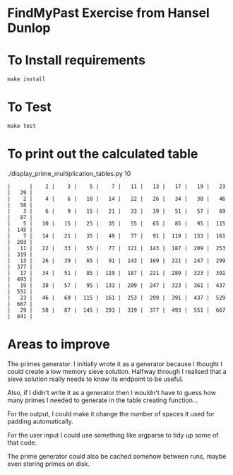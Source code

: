 FindMyPast Exercise from Hansel Dunlop
======================================

To Install requirements
=======================

    make install


To Test
=======

    make test

To print out the calculated table
=================================

   ./display_prime_multiplication_tables.py 10

    |      |    2 |    3 |    5 |    7 |   11 |   13 |   17 |   19 |   23 |   29 |
    |    2 |    4 |    6 |   10 |   14 |   22 |   26 |   34 |   38 |   46 |   58 |
    |    3 |    6 |    9 |   15 |   21 |   33 |   39 |   51 |   57 |   69 |   87 |
    |    5 |   10 |   15 |   25 |   35 |   55 |   65 |   85 |   95 |  115 |  145 |
    |    7 |   14 |   21 |   35 |   49 |   77 |   91 |  119 |  133 |  161 |  203 |
    |   11 |   22 |   33 |   55 |   77 |  121 |  143 |  187 |  209 |  253 |  319 |
    |   13 |   26 |   39 |   65 |   91 |  143 |  169 |  221 |  247 |  299 |  377 |
    |   17 |   34 |   51 |   85 |  119 |  187 |  221 |  289 |  323 |  391 |  493 |
    |   19 |   38 |   57 |   95 |  133 |  209 |  247 |  323 |  361 |  437 |  551 |
    |   23 |   46 |   69 |  115 |  161 |  253 |  299 |  391 |  437 |  529 |  667 |
    |   29 |   58 |   87 |  145 |  203 |  319 |  377 |  493 |  551 |  667 |  841 |


Areas to improve
================

The primes generator. I initially wrote it as a generator because I thought I
could create a low memory sieve solution. Halfway through I realised that a
sieve solution really needs to know its endpoint to be useful. 

Also, if I didn't write it as a generator then I wouldn't have to guess how
many primes I needed to generate in the table creating function... 

For the output, I could make it change the number of spaces it used for padding
automatically. 

For the user input I could use something like argparse to tidy up some of that code.

The prime generator could also be cached somehow between runs, maybe even storing
primes on disk.

